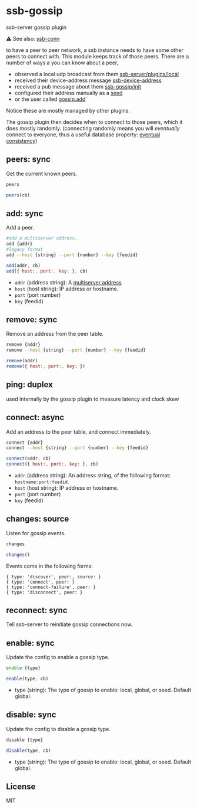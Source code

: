 # ssb-gossip

ssb-server gossip plugin

⚠️  See also: [ssb-conn](https://github.com/staltz/ssb-conn)

to have a peer to peer network, a ssb instance needs to have some other peers to connect with.
This module keeps track of those peers. There are a number of ways a you can know about a peer,

* observed a local udp broadcast from them [ssb-server/plugins/local](https://github.com/ssbc/ssb-server/blob/master/plugins/local.js)
* received their device-address message [ssb-device-address](https://github.com/ssbc/ssb-device-address)
* received a pub message about them [ssb-gossip/init](https://github.com/ssbc/ssb-gossip/blob/master/init.js#L14-L29)
* configured their address manually as a [seed](https://github.com/ssbc/ssb-gossip/blob/master/init.js#L11-L12)
* or the user called [gossip.add](#add-sync)

Notice these are mostly managed by other plugins.

The gossip plugin then decides when to connect to those peers, which it does mostly randomly.
(connecting randomly means you will _eventually_ connect to everyone, thus a useful database property: [eventual consistency](https://en.wikipedia.org/wiki/Eventual_consistency)) 

## peers: sync

Get the current known peers.

```bash
peers
```

```js
peers(cb)
```

## add: sync

Add a peer.

```bash
#add a multiserver address.
add {addr}
#legacy format
add --host {string} --port {number} --key {feedid}
```

```js
add(addr, cb)
add({ host:, port:, key: }, cb)
```

 - `addr` (address string): A [multiserver address](https://github.com/ssbc/multiserver#address-format)
 - `host` (host string): IP address or hostname.
 - `port` (port number)
 - `key` (feedid)

## remove: sync

Remove an address from the peer table.

```bash
remove {addr}
remove --host {string} --port {number} --key {feedid}
```

```js
remove(addr)
remove({ host:, port:, key: })
```

## ping: duplex

used internally by the gossip plugin to measure latency and clock skew

## connect: async

Add an address to the peer table, and connect immediately.

```bash
connect {addr}
connect --host {string} --port {number} --key {feedid}
```

```js
connect(addr, cb)
connect({ host:, port:, key: }, cb)
```

 - `addr` (address string): An address string, of the following format: `hostname:port:feedid`.
 - `host` (host string): IP address or hostname.
 - `port` (port number)
 - `key` (feedid)


## changes: source

Listen for gossip events.

```bash
changes
```

```js
changes()
```

Events come in the following forms:

```
{ type: 'discover', peer:, source: }
{ type: 'connect', peer: }
{ type: 'connect-failure', peer: }
{ type: 'disconnect', peer: }
```

## reconnect: sync

Tell ssb-server to reinitiate gossip connections now.


## enable: sync

Update the config to enable a gossip type.

```bash
enable {type}
```
```js
enable(type, cb)
```

 - type (string): The type of gossip to enable: local, global, or seed. Default
     global.


## disable: sync

Update the config to disable a gossip type.

```bash
disable {type}
```
```js
disable(type, cb)
```

 - type (string): The type of gossip to enable: local, global, or seed. Default
     global.

## License

MIT


